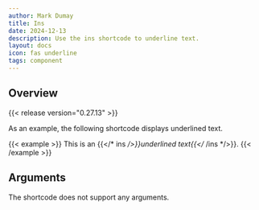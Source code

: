 ```yaml
---
author: Mark Dumay
title: Ins
date: 2024-12-13
description: Use the ins shortcode to underline text.
layout: docs
icon: fas underline
tags: component
---
```


## Overview

{{< release version="0.27.13" >}}

As an example, the following shortcode displays underlined text.

<!-- markdownlint-disable MD037 -->
{{< example >}}
This is an {{</* ins */>}}underlined text{{</* /ins */>}}.
{{< /example >}}
<!-- markdownlint-enable MD037 -->

## Arguments

The shortcode does not support any arguments.
